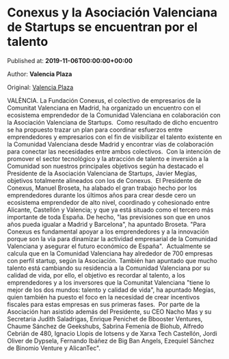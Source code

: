 
# Conexus y la Asociación Valenciana de Startups se encuentran por el talento

Published at: **2019-11-06T00:00:00+00:00**

Author: **Valencia Plaza**

Original: [Valencia Plaza](https://valenciaplaza.com/conexus-y-laasociacion-valenciana-de-startups-se-encuentran-por-el-talento)

VALÈNCIA. La Fundación Conexus, el colectivo de empresarios de la Comunitat Valenciana en Madrid, ha organizado un encuentro con el ecosistema emprendedor de la Comunidad Valenciana en colaboración con la Asociación Valenciana de Startups. 
Como resultado de dicho encuentro se ha propuesto trazar un plan para coordinar esfuerzos entre emprendedores y empresarios con el fin de visibilizar el talento existente en la Comunidad Valenciana desde Madrid y encontrar vías de colaboración para conectar las necesidades entre ambos colectivos. 
Con la intención de promover el sector tecnológico y la atracción de talento e inversión a la Comunidad son nuestros principales objetivos según ha destacado el Presidente de la Asociación Valenciana de Startups, Javier Megías, objetivos totalmente alineados con los de Conexus.
 El Presidente de Conexus, Manuel Broseta, ha alabado el gran trabajo hecho por los emprendedores durante los últimos años para crear desde cero un ecosistema emprendedor de alto nivel, coordinado y cohesionado entre Alicante, Castellón y Valencia; y que ya está situado como el tercero más importante de toda España. De hecho, "las previsiones son que en unos años pueda igualar a Madrid y Barcelona", ha apuntado Broseta. "Para Conexus es fundamental apoyar a los emprendedores y a la innovación porque son la vía para dinamizar la actividad empresarial de la Comunidad Valenciana y asegurar el futuro económico de España".
 Actualmente se calcula que en la Comunidad Valenciana hay alrededor de 700 empresas con perfil startup, según la Asociación. También han apuntado que mucho talento está cambiando su residencia a la Comunidad Valenciana por su calidad de vida, por ello, el objetivo es recordar al talento, a los emprendedores y a los inversores que la Comunitat Valenciana "tiene lo mejor de los dos mundos: talento y calidad de vida", ha apuntado Megías, quien también ha puesto el foco en la necesidad de crear incentivos fiscales para estas empresas en sus primeras fases.
 Por parte de la Asociación han asistido además del Presidente, su CEO Nacho Mas y su Secretaria Judith Saladrigas, Enrique Penichet de Bbooster Ventures, Chaume Sánchez de Geekshubs, Sabrina Femenia de Biohub, Alfredo Cebrián de 480, Ignacio Llopis de Iotsens y de Xarxa Tech Castellón, Jordi Oliver de Dypsela, Fernando Ibáñez de Big Ban Angels, Ezequiel Sánchez de Binomio Venture y AlicanTec".
